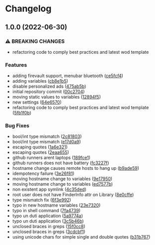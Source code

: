 # Changelog

## 1.0.0 (2022-06-30)


### ⚠ BREAKING CHANGES

* refactoring code to comply best practices and latest wod template

### Features

* adding firevault support, menubar bluetooth ([ce5fcf4](https://github.com/wayofdev/ansible-role-mac-cfg/commit/ce5fcf47fd7d89e040474c060edbd3b0080ca018))
* adding variables ([cb8e1b5](https://github.com/wayofdev/ansible-role-mac-cfg/commit/cb8e1b5fa9816fa8d546c6003df8410350f58b13))
* disable personalized ads ([475ab5b](https://github.com/wayofdev/ansible-role-mac-cfg/commit/475ab5bf3c8e3bdddc224e754e5846b3da7d0893))
* initial repository commit ([00c2704](https://github.com/wayofdev/ansible-role-mac-cfg/commit/00c2704d7ae6d15c4545381986bde113fa845241))
* moving static values to variables ([12894f5](https://github.com/wayofdev/ansible-role-mac-cfg/commit/12894f537d5b675d7101eea6c32f9292b0081e2d))
* new settings ([64e6570](https://github.com/wayofdev/ansible-role-mac-cfg/commit/64e657090ee812ec4ababf53858c3bd59467a74e))
* refactoring code to comply best practices and latest wod template ([5fb1f0b](https://github.com/wayofdev/ansible-role-mac-cfg/commit/5fb1f0b16d3bc3bee05d58b805cca7faed9fa3ff))


### Bug Fixes

* bool/int type mismatch ([2c81803](https://github.com/wayofdev/ansible-role-mac-cfg/commit/2c81803a17c15bb3a54483608938ef1a0326f0fa))
* bool/int type mismatch ([e17d0a9](https://github.com/wayofdev/ansible-role-mac-cfg/commit/e17d0a931888eb06b8db6b4ea269969b790ceca7))
* escaping quotes ([1a6e321](https://github.com/wayofdev/ansible-role-mac-cfg/commit/1a6e321627f7c379b56da45950bf4966df0d47ac))
* escaping quotes ([2eaa655](https://github.com/wayofdev/ansible-role-mac-cfg/commit/2eaa6554b65c8a768fc65e53c5b457ba4e13531f))
* github runners arent laptops ([189fce1](https://github.com/wayofdev/ansible-role-mac-cfg/commit/189fce1107c4ee96ff45ef2f53379009e1f282f4))
* github runners does not have battery ([fc3227f](https://github.com/wayofdev/ansible-role-mac-cfg/commit/fc3227fdaa8aa7e5d4cc2eed6c5461e70b6c01c5))
* hostname change causes remote hosts to hang up ([b9ade59](https://github.com/wayofdev/ansible-role-mac-cfg/commit/b9ade59f78d86a607647e971440a5d7e8c8cd56f))
* idempotency failure ([3e26f81](https://github.com/wayofdev/ansible-role-mac-cfg/commit/3e26f819aa2bc40fbee57464df9b9e015b606f1e))
* moving hostname change to variables ([9e17950](https://github.com/wayofdev/ansible-role-mac-cfg/commit/9e1795037b7217f4913d7fd92aaeb6d4c655fb14))
* moving hostname change to variables ([ed7577b](https://github.com/wayofdev/ansible-role-mac-cfg/commit/ed7577be300b9669de4a61d424294bb2e849745d))
* non existent app symlink ([4c35ded](https://github.com/wayofdev/ansible-role-mac-cfg/commit/4c35ded7d90d151f7058c40c79734d0557dcfb65))
* root user does not have FinderInfo attr on Library ([8e0cffe](https://github.com/wayofdev/ansible-role-mac-cfg/commit/8e0cffe44b3b30b23bf5b754a34435e71ec974c0))
* type mismatch fix ([6f3e992](https://github.com/wayofdev/ansible-role-mac-cfg/commit/6f3e992bec1fd639429e7e1afd6d8d6e08b171c1))
* typo in new hostname variables ([23e7320](https://github.com/wayofdev/ansible-role-mac-cfg/commit/23e7320885221dfe6fb25f42e1ed81cabb4e7fb1))
* typo in shell command ([7fa4739](https://github.com/wayofdev/ansible-role-mac-cfg/commit/7fa47392315350babb32073442a2e6dc61be4107))
* typo un duti application ([5a9774a](https://github.com/wayofdev/ansible-role-mac-cfg/commit/5a9774a9a6f37688f317d2070fe982fb9f4ae596))
* typo un duti application ([3c5b46b](https://github.com/wayofdev/ansible-role-mac-cfg/commit/3c5b46b6f3a63c25cfedb62ffb24ad08200695a2))
* unclosed braces in greps ([15f0cc8](https://github.com/wayofdev/ansible-role-mac-cfg/commit/15f0cc894f802ca825efc278069616a24659c765))
* unclosed braces in greps ([3cdcbf1](https://github.com/wayofdev/ansible-role-mac-cfg/commit/3cdcbf18e3e0a4d768f55f2e3fc2ea3f459f4a3e))
* using unicode chars for simple single and double quotes ([b31b767](https://github.com/wayofdev/ansible-role-mac-cfg/commit/b31b767f858bd8cef0903e10827f601f70b642a3))
